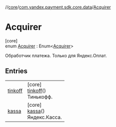 //[core](../../../index.md)/[com.yandex.payment.sdk.core.data](../index.md)/[Acquirer](index.md)

# Acquirer

[core]\
enum [Acquirer](index.md) : Enum<[Acquirer](index.md)> 

Обработчик платежа. Только для Яндекс.Оплат.

## Entries

| | |
|---|---|
| [tinkoff](tinkoff/index.md) | [core]<br>[tinkoff](tinkoff/index.md)()<br>Тинькофф. |
| [kassa](kassa/index.md) | [core]<br>[kassa](kassa/index.md)()<br>Яндекс.Касса. |
